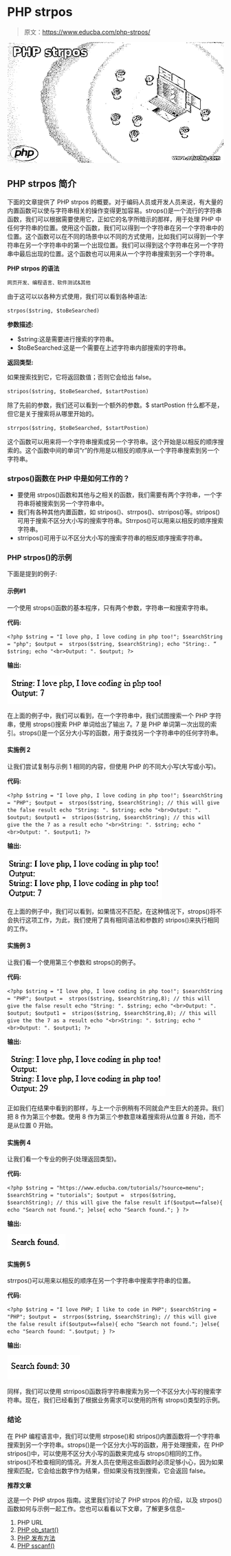 # PHP strpos

> 原文：<https://www.educba.com/php-strpos/>

![PHP strpos](img/2539f2677aa3690bde67554935c176f3.png)



## PHP strpos 简介

下面的文章提供了 PHP strpos 的概要。对于编码人员或开发人员来说，有大量的内置函数可以使与字符串相关的操作变得更加容易。strops()是一个流行的字符串函数，我们可以根据需要使用它，正如它的名字所暗示的那样，用于处理 PHP 中任何字符串的位置。使用这个函数，我们可以得到一个字符串在另一个字符串中的位置。这个函数可以在不同的场景中以不同的方式使用，比如我们可以得到一个字符串在另一个字符串中的第一个出现位置。我们可以得到这个字符串在另一个字符串中最后出现的位置。这个函数也可以用来从一个字符串搜索到另一个字符串。

**PHP strpos 的语法**

<small>网页开发、编程语言、软件测试&其他</small>

由于这可以以各种方式使用，我们可以看到各种语法:

`strpos($string, $toBeSearched)`

**参数描述:**

*   $string:这是需要进行搜索的字符串。
*   $toBeSearched:这是一个需要在上述字符串内部搜索的字符串。

**返回类型:**

如果搜索找到它，它将返回数值；否则它会给出 false。

`stripos($string, $toBeSearched, $startPostion)`

除了先前的参数，我们还可以看到一个额外的参数。$ startPostion 什么都不是，但它是关于搜索将从哪里开始的。

`strrpos($string, $toBeSearched, $startPostion)`

这个函数可以用来将一个字符串搜索成另一个字符串。这个开始是以相反的顺序搜索的。这个函数中间的单词“r”的作用是以相反的顺序从一个字符串搜索到另一个字符串。

### strpos()函数在 PHP 中是如何工作的？

*   要使用 strpos()函数和其他与之相关的函数，我们需要有两个字符串，一个字符串将被搜索到另一个字符串中。
*   我们有各种其他内置函数，如 stripos()、strrpos()、strripos()等。stripos()可用于搜索不区分大小写的搜索字符串。Strrpos()可以用来以相反的顺序搜索字符串。
*   strripos()可用于以不区分大小写的搜索字符串的相反顺序搜索字符串。

### PHP strpos()的示例

下面是提到的例子:

#### 示例#1

一个使用 strops()函数的基本程序，只有两个参数，字符串一和搜索字符串。

**代码:**

`<?php
$string = "I love php, I love coding in php too!";
$searchString = "php";
$output =  strpos($string, $searchString);
echo "String:. “ $string;
echo "<br>Output: ". $output;
?>`

**输出:**

![PHP strpos 1](img/17bbbeebcd8a719f952fdfc5510289e8.png)



在上面的例子中，我们可以看到，在一个字符串中，我们试图搜索一个 PHP 字符串，使用 strops()搜索 PHP 单词给出了输出 7。7 是 PHP 单词第一次出现的索引。strops()是一个区分大小写的函数，用于查找另一个字符串中的任何字符串。

#### 实施例 2

让我们尝试复制与示例 1 相同的内容，但使用 PHP 的不同大小写(大写或小写)。

**代码:**

`<?php
$string = "I love php, I love coding in php too!";
$searchString = "PHP";
$output =  strpos($string, $searchString); // this will give the false result
echo "String: ". $string;
echo "<br>Output: ". $output;
$output1 =  stripos($string, $searchString); // this will give the the 7 as a result
echo "<br>String: ". $string;
echo "<br>Output: ". $output1;
?>`

**输出:**

![with the difference case](img/f2a49375e748397f36342051e1d1b73b.png)



在上面的例子中，我们可以看到，如果情况不匹配，在这种情况下，strops()将不会执行这项工作，为此，我们使用了具有相同语法和参数的 stripos()来执行相同的工作。

#### 实施例 3

让我们看一个使用第三个参数和 strops()的例子。

**代码:**

`<?php
$string = "I love php, I love coding in php too!";
$searchString = "PHP";
$output =  strpos($string, $searchString,8); // this will give the false result
echo "String: ". $string;
echo "<br>Output: ". $output;
$output1 =  stripos($string, $searchString,8); // this will give the the 7 as a result
echo "<br>String: ". $string;
echo "<br>Output: ". $output1;
?>`

**输出:**

![using the third parameter](img/7c46a8956bed56bc9c01e976ed66da06.png)



正如我们在结果中看到的那样，与上一个示例稍有不同就会产生巨大的差异。我们把 8 作为第三个参数。使用 8 作为第三个参数意味着搜索将从位置 8 开始，而不是从位置 0 开始。

#### 实施例 4

让我们看一个专业的例子(处理返回类型)。

**代码:**

`<?php
$string = "https://www.educba.com/tutorials/?source=menu";
$searchString = "tutorials";
$output =  strpos($string, $searchString); // this will give the false result
if($output==false){
echo "Search not found.";
}else{
echo "Search found.";
}
?>`

**输出:**

![PHP strpos 4](img/a4bed11aa54f516ce7726eef6ffa3ed2.png)



#### 实施例 5

strrpos()可以用来以相反的顺序在另一个字符串中搜索字符串的位置。

**代码:**

`<?php
$string = "I love PHP; I like to code in PHP";
$searchString = "PHP";
$output =  strrpos($string, $searchString); // this will give the false result
if($output==false){
echo "Search not found.";
}else{
echo "Search found: ".$output;
}
?>`

**输出:**

![search the position of the string into another string](img/91e653a7d89c41ce935cce7270b592a3.png)



同样，我们可以使用 strripos()函数将字符串搜索为另一个不区分大小写的搜索字符串。现在，我们已经看到了根据业务需求可以使用的所有 strops()类型的示例。

### 结论

在 PHP 编程语言中，我们可以使用 strpose()和 stripos()内置函数将一个字符串搜索到另一个字符串。strops()是一个区分大小写的函数，用于处理搜索，在 PHP stripos()中，可以使用不区分大小写的函数来完成与 strops()相同的工作。stripos()不检查相同的情况。开发人员在使用这些函数时必须足够小心，因为如果搜索匹配，它会给出数字作为结果，但如果没有找到搜索，它会返回 false。

**推荐文章**

这是一个 PHP strpos 指南。这里我们讨论了 PHP strpos 的介绍，以及 strpos()函数如何与示例一起工作。您也可以看看以下文章，了解更多信息–

1.  PHP URL
2.  [PHP ob_start()](https://www.educba.com/php-ob_start/)
3.  [PHP 发布方法](https://www.educba.com/php-post-method/)
4.  [PHP sscanf()](https://www.educba.com/php-sscanf/)





